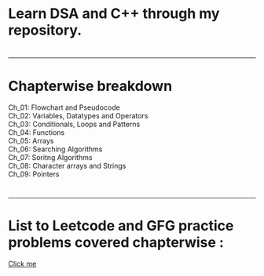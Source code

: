 # Learn DSA and C++ through my repository.
# <hr>
# Chapterwise breakdown
Ch_01: Flowchart and Pseudocode <br>
Ch_02: Variables, Datatypes and Operators <br>
Ch_03: Conditionals, Loops and Patterns <br>
Ch_04: Functions <br>
Ch_05: Arrays <br>
Ch_06: Searching Algorithms <br>
Ch_07: Soritng Algorithms <br>
Ch_08: Character arrays and Strings <br>
Ch_09: Pointers <br>

# <hr>
# List to Leetcode and GFG practice problems covered chapterwise : <br>
[Click me]("href=https://docs.google.com/spreadsheets/d/1wVjW8XyL5s_HYm1B6CS9pF-C8Cckv-JLME7cSOxWD5U/edit?usp=sharing"   "Problems")
